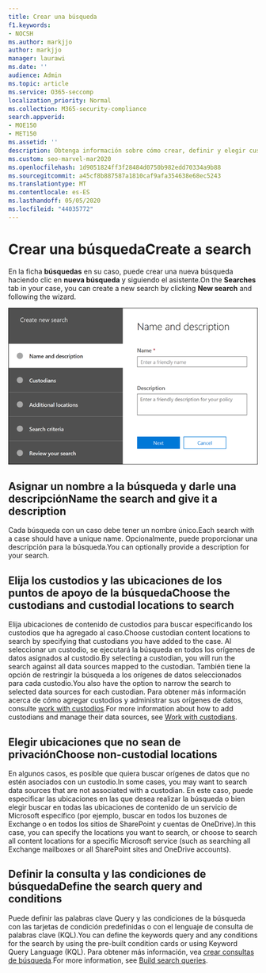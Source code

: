 ```yaml
---
title: Crear una búsqueda
f1.keywords:
- NOCSH
ms.author: markjjo
author: markjjo
manager: laurawi
ms.date: ''
audience: Admin
ms.topic: article
ms.service: O365-seccomp
localization_priority: Normal
ms.collection: M365-security-compliance
search.appverid:
- MOE150
- MET150
ms.assetid: ''
description: Obtenga información sobre cómo crear, definir y elegir custodios y ubicaciones de apoyo para una búsqueda en un caso de exhibición avanzada de documentos electrónicos.
ms.custom: seo-marvel-mar2020
ms.openlocfilehash: 1d9051824ff3f28484d0750b982edd70334a9b88
ms.sourcegitcommit: a45cf8b887587a1810caf9afa354638e68ec5243
ms.translationtype: MT
ms.contentlocale: es-ES
ms.lasthandoff: 05/05/2020
ms.locfileid: "44035772"
---
```

# <a name="create-a-search"></a><span data-ttu-id="0400d-103">Crear una búsqueda</span><span class="sxs-lookup"><span data-stu-id="0400d-103">Create a search</span></span>

<span data-ttu-id="0400d-104">En la ficha **búsquedas** en su caso, puede crear una nueva búsqueda haciendo clic en **nueva búsqueda** y siguiendo el asistente.</span><span class="sxs-lookup"><span data-stu-id="0400d-104">On the **Searches** tab in your case, you can create a new search by clicking **New search** and following the wizard.</span></span>

![El Asistente para búsqueda en un caso de exhibición avanzada de documentos electrónicos](../media/AeDSearch1.png)

## <a name="name-the-search-and-give-it-a-description"></a><span data-ttu-id="0400d-106">Asignar un nombre a la búsqueda y darle una descripción</span><span class="sxs-lookup"><span data-stu-id="0400d-106">Name the search and give it a description</span></span>

<span data-ttu-id="0400d-107">Cada búsqueda con un caso debe tener un nombre único.</span><span class="sxs-lookup"><span data-stu-id="0400d-107">Each search with a case should have a unique name.</span></span> <span data-ttu-id="0400d-108">Opcionalmente, puede proporcionar una descripción para la búsqueda.</span><span class="sxs-lookup"><span data-stu-id="0400d-108">You can optionally provide a description for your search.</span></span> 

## <a name="choose-the-custodians-and-custodial-locations-to-search"></a><span data-ttu-id="0400d-109">Elija los custodios y las ubicaciones de los puntos de apoyo de la búsqueda</span><span class="sxs-lookup"><span data-stu-id="0400d-109">Choose the custodians and custodial locations to search</span></span>

<span data-ttu-id="0400d-110">Elija ubicaciones de contenido de custodios para buscar especificando los custodios que ha agregado al caso.</span><span class="sxs-lookup"><span data-stu-id="0400d-110">Choose custodian content locations to search by specifying that custodians you have added to the case.</span></span> <span data-ttu-id="0400d-111">Al seleccionar un custodio, se ejecutará la búsqueda en todos los orígenes de datos asignados al custodio.</span><span class="sxs-lookup"><span data-stu-id="0400d-111">By selecting a custodian, you will run the search against all data sources mapped to the custodian.</span></span> <span data-ttu-id="0400d-112">También tiene la opción de restringir la búsqueda a los orígenes de datos seleccionados para cada custodio.</span><span class="sxs-lookup"><span data-stu-id="0400d-112">You also have the option to narrow the search to selected data sources for each custodian.</span></span> <span data-ttu-id="0400d-113">Para obtener más información acerca de cómo agregar custodios y administrar sus orígenes de datos, consulte [work with custodios](managing-custodians.md).</span><span class="sxs-lookup"><span data-stu-id="0400d-113">For more information about how to add custodians and manage their data sources, see [Work with custodians](managing-custodians.md).</span></span>

## <a name="choose-non-custodial-locations"></a><span data-ttu-id="0400d-114">Elegir ubicaciones que no sean de privación</span><span class="sxs-lookup"><span data-stu-id="0400d-114">Choose non-custodial locations</span></span>

<span data-ttu-id="0400d-115">En algunos casos, es posible que quiera buscar orígenes de datos que no estén asociados con un custodio.</span><span class="sxs-lookup"><span data-stu-id="0400d-115">In some cases, you may want to search data sources that are not associated with a custodian.</span></span> <span data-ttu-id="0400d-116">En este caso, puede especificar las ubicaciones en las que desea realizar la búsqueda o bien elegir buscar en todas las ubicaciones de contenido de un servicio de Microsoft específico (por ejemplo, buscar en todos los buzones de Exchange o en todos los sitios de SharePoint y cuentas de OneDrive).</span><span class="sxs-lookup"><span data-stu-id="0400d-116">In this case, you can specify the locations you want to search, or choose to search all content locations for a specific Microsoft service (such as searching all Exchange mailboxes or all SharePoint sites and OneDrive accounts).</span></span>

## <a name="define-the-search-query-and-conditions"></a><span data-ttu-id="0400d-117">Definir la consulta y las condiciones de búsqueda</span><span class="sxs-lookup"><span data-stu-id="0400d-117">Define the search query and conditions</span></span>

<span data-ttu-id="0400d-118">Puede definir las palabras clave Query y las condiciones de la búsqueda con las tarjetas de condición predefinidas o con el lenguaje de consulta de palabras clave (KQL).</span><span class="sxs-lookup"><span data-stu-id="0400d-118">You can define the keywords query and any conditions for the search by using the pre-built condition cards or using Keyword Query Language (KQL).</span></span> <span data-ttu-id="0400d-119">Para obtener más información, vea [crear consultas de búsqueda](building-search-queries.md).</span><span class="sxs-lookup"><span data-stu-id="0400d-119">For more information, see [Build search queries](building-search-queries.md).</span></span>
